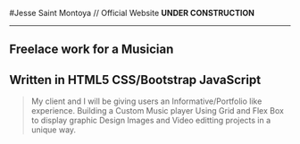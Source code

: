 #Jesse Saint Montoya // Official Website **UNDER CONSTRUCTION**
***
Freelace work for a Musician
---------

Written in HTML5 CSS/Bootstrap JavaScript
---------
>  My client and I will be giving users an Informative/Portfolio like experience.
>  Building a Custom Music player
>  Using Grid and Flex Box to display graphic Design Images and Video editting projects in a unique way.
